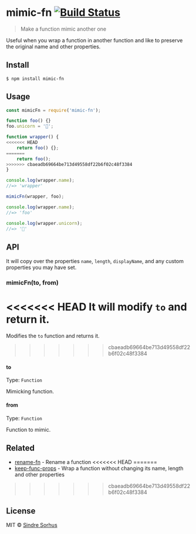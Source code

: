 # mimic-fn [![Build Status](https://travis-ci.org/sindresorhus/mimic-fn.svg?branch=master)](https://travis-ci.org/sindresorhus/mimic-fn)

> Make a function mimic another one

Useful when you wrap a function in another function and like to preserve the original name and other properties.


## Install

```
$ npm install mimic-fn
```


## Usage

```js
const mimicFn = require('mimic-fn');

function foo() {}
foo.unicorn = '🦄';

function wrapper() {
<<<<<<< HEAD
	return foo() {};
=======
	return foo();
>>>>>>> cbaeadb69664be713d49558df22b6f02c48f3384
}

console.log(wrapper.name);
//=> 'wrapper'

mimicFn(wrapper, foo);

console.log(wrapper.name);
//=> 'foo'

console.log(wrapper.unicorn);
//=> '🦄'
```


## API

It will copy over the properties `name`, `length`, `displayName`, and any custom properties you may have set.

### mimicFn(to, from)

<<<<<<< HEAD
It will modify `to` and return it.
=======
Modifies the `to` function and returns it.
>>>>>>> cbaeadb69664be713d49558df22b6f02c48f3384

#### to

Type: `Function`

Mimicking function.

#### from

Type: `Function`

Function to mimic.


## Related

- [rename-fn](https://github.com/sindresorhus/rename-fn) - Rename a function
<<<<<<< HEAD
=======
- [keep-func-props](https://github.com/ehmicky/keep-func-props) - Wrap a function without changing its name, length and other properties
>>>>>>> cbaeadb69664be713d49558df22b6f02c48f3384


## License

MIT © [Sindre Sorhus](https://sindresorhus.com)
